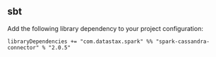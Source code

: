 ## sbt

Add the following library dependency to your project configuration:

```
libraryDependencies += "com.datastax.spark" %% "spark-cassandra-connector" % "2.0.5"
```
